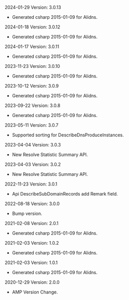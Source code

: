 2024-01-29 Version: 3.0.13
- Generated csharp 2015-01-09 for Alidns.

2024-01-18 Version: 3.0.12
- Generated csharp 2015-01-09 for Alidns.

2024-01-17 Version: 3.0.11
- Generated csharp 2015-01-09 for Alidns.

2023-11-23 Version: 3.0.10
- Generated csharp 2015-01-09 for Alidns.

2023-10-12 Version: 3.0.9
- Generated csharp 2015-01-09 for Alidns.

2023-09-22 Version: 3.0.8
- Generated csharp 2015-01-09 for Alidns.

2023-05-11 Version: 3.0.7
- Supported sorting for DescribeDnsProduceInstances.

2023-04-04 Version: 3.0.3
- New Resolve Statistic Summary API.

2023-04-03 Version: 3.0.2
- New Resolve Statistic Summary API.

2022-11-23 Version: 3.0.1
- Api DescribeSubDomainRecords add Remark field.

2022-08-18 Version: 3.0.0
- Bump version.

2021-02-08 Version: 2.0.1
- Generated csharp 2015-01-09 for Alidns.

2021-02-03 Version: 1.0.2
- Generated csharp 2015-01-09 for Alidns.

2021-02-03 Version: 1.0.1
- Generated csharp 2015-01-09 for Alidns.

2020-12-29 Version: 2.0.0
- AMP Version Change.


